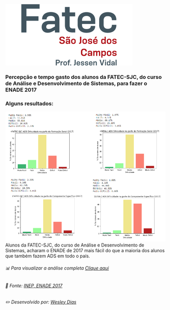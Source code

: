 ![logo](https://raw.githubusercontent.com/WeDias/2017-ENADE-ADS-FATECSJC/master/Enade/ignorar/fatecsjc_400x192.png)
### Percepção e tempo gasto dos alunos da FATEC-SJC, do curso de Análise e Desenvolvimento de Sistemas, para fazer o ENADE 2017
### Alguns resultados:
![grafico](https://raw.githubusercontent.com/WeDias/2017-ENADE-ADS-FATECSJC/master/Enade/ignorar/analise.png)
Alunos da FATEC-SJC, do curso de Análise e Desenvolvimento de Sistemas, acharam o ENADE de 2017 mais fácil do que a maioria dos alunos que também fazem ADS em todo o país.  
###### 📊 Para visualizar a análise completa [*Clique aqui*](https://github.com/WeDias/2017-ENADE-ADS-FATECSJC/blob/master/Enade/Analise.ipynb)
###### 📃 Fonte: [*INEP, ENADE 2017*](http://portal.inep.gov.br/microdados)
###### ✏️ Desenvolvido por: [*Wesley Dias*](https://github.com/WeDias)
